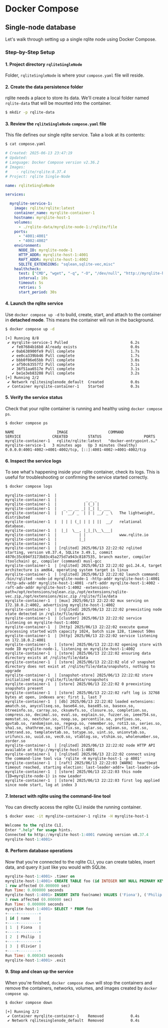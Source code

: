 # Docker Compose


## Single-node database

Let's walk through setting up a single rqlite node using Docker Compose.


### Step-by-Step Setup


#### 1. Project directory `rqliteSingleNode`

Folder, `rqliteSingleNode` is where your `compose.yaml` file will reside.


#### 2. Create the data persistence folder

rqlite needs a place to store its data.
We'll create a local folder named `rqlite-data` that will be mounted into the container.

```bash
$ mkdir -p rqlite-data
```


#### 3. Review the `rqliteSingleNode` `compose.yaml` file

This file defines our single rqlite service.
Take a look at its contents:

```bash
$ cat compose.yaml
```

```yaml
# Created: 2025-06-13 23:47:19
# Updated:
# Language: Docker Compose version v2.36.2
# Images:
#    - rqlite/rqlite:8.37.4
# Project: rqlite Single-Node

name: rqliteSingleNode

services:

  myrqlite-service-1:
    image: rqlite/rqlite:latest
    container_name: myrqlite-container-1
    hostname: myrqlite-host-1
    volumes:
      - ./rqlite-data/myrqlite-node-1:/rqlite/file
    ports:
      - "4001:4001"
      - "4002:4002"
    environment:
      NODE_ID: myrqlite-node-1
      HTTP_ADDR: myrqlite-host-1:4001
      RAFT_ADDR: myrqlite-host-1:4002
      SQLITE_EXTENSIONS: "sqlean,sqlite-vec,misc"
    healthcheck:
      test: ["CMD", "wget", "-q", "-O", "/dev/null", "http://myrqlite-host-1:4001/status"]
      interval: 10s
      timeout: 5s
      retries: 5
      start_period: 30s
```


#### 4. Launch the rqlite service

Use `docker compose up -d` to build, create, start, and attach to the container in **detached mode**.
This means the container will run in the background.

```bash
$ docker compose up -d
```

```text
[+] Running 8/8
 ✔ myrqlite-service-1 Pulled                            6.2s
   ✔ fe07684b16b8 Already exists                        0.0s
   ✔ 0ab638900fe9 Pull complete                         1.7s
   ✔ ee0ca339bb46 Pull complete                         1.7s
   ✔ bbb0f06e65bb Pull complete                         3.0s
   ✔ af50c63557f2 Pull complete                         3.1s
   ✔ 36f51aa6517e Pull complete                         3.1s
   ✔ be1e3eb83208 Pull complete                         3.2s
[+] Running 2/2
 ✔ Network rqlitesinglenode_default  Created            0.0s
 ✔ Container myrqlite-container-1    Started            0.3s
```


#### 5. Verify the service status

Check that your rqlite container is running and healthy using `docker compose ps`.

```bash
$ docker compose ps
```

```text
NAME                   IMAGE                  COMMAND                  SERVICE              CREATED         STATUS                   PORTS
myrqlite-container-1   rqlite/rqlite:latest   "docker-entrypoint.s…"   myrqlite-service-1   3 minutes ago   Up 3 minutes (healthy)   0.0.0.0:4001-4002->4001-4002/tcp, [::]:4001-4002->4001-4002/tcp
```


#### 6. Inspect the service logs

To see what's happening inside your rqlite container, check its logs.
This is useful for troubleshooting or confirming the service started correctly.

```bash
$ docker compose logs
```

```text
myrqlite-container-1  |
myrqlite-container-1  |             _ _ _
myrqlite-container-1  |            | (_) |
myrqlite-container-1  |   _ __ __ _| |_| |_ ___
myrqlite-container-1  |  | '__/ _  | | | __/ _ \   The lightweight, distributed
myrqlite-container-1  |  | | | (_| | | | ||  __/   relational database.
myrqlite-container-1  |  |_|  \__, |_|_|\__\___|
myrqlite-container-1  |          | |               www.rqlite.io
myrqlite-container-1  |          |_|
myrqlite-container-1  |
myrqlite-container-1  | [rqlited] 2025/06/13 22:22:02 rqlited starting, version v8.37.4, SQLite 3.49.1, commit 4870c35c694f3173b83c45a275d7a943c8187535, branch master, compiler (toolchain) gc, compiler (command) musl-gcc
myrqlite-container-1  | [rqlited] 2025/06/13 22:22:02 go1.24.4, target architecture is amd64, operating system target is linux
myrqlite-container-1  | [rqlited] 2025/06/13 22:22:02 launch command: /bin/rqlited -node-id myrqlite-node-1 -http-addr myrqlite-host-1:4001 -http-adv-addr myrqlite-host-1:4001 -raft-addr myrqlite-host-1:4002 -raft-adv-addr myrqlite-host-1:4002 -extensions-path=/opt/extensions/sqlean.zip,/opt/extensions/sqlite-vec.zip,/opt/extensions/misc.zip /rqlite/file/data
myrqlite-container-1  | [mux] 2025/06/13 22:22:02 mux serving on 172.18.0.2:4002, advertising myrqlite-host-1:4002
myrqlite-container-1  | [rqlited] 2025/06/13 22:22:02 preexisting node state detected in /rqlite/file/data
myrqlite-container-1  | [cluster] 2025/06/13 22:22:02 service listening on myrqlite-host-1:4002
myrqlite-container-1  | [http] 2025/06/13 22:22:02 execute queue processing started with capacity 1024, batch size 128, timeout 50ms
myrqlite-container-1  | [http] 2025/06/13 22:22:02 service listening on 172.18.0.2:4001
myrqlite-container-1  | [store] 2025/06/13 22:22:02 opening store with node ID myrqlite-node-1, listening on myrqlite-host-1:4002
myrqlite-container-1  | [store] 2025/06/13 22:22:02 ensuring data directory exists at /rqlite/file/data
myrqlite-container-1  | [store] 2025/06/13 22:22:02 old v7 snapshot directory does not exist at /rqlite/file/data/snapshots, nothing to upgrade
myrqlite-container-1  | [snapshot-store] 2025/06/13 22:22:02 store initialized using /rqlite/file/data/rsnapshots
myrqlite-container-1  | [store] 2025/06/13 22:22:02 0 preexisting snapshots present
myrqlite-container-1  | [store] 2025/06/13 22:22:02 raft log is 32768 bytes at open, indexes are: first 1, last 7
myrqlite-container-1  | [db] 2025/06/13 22:22:02 loaded extensions: amatch.so, anycollseq.so, base64.so, base85.so, basexx.so, btreeinfo.so, carray.so, cksumvfs.so, closure.so, completion.so, compress.so, decimal.so, eval.so, explain.so, fuzzer.so, ieee754.so, memstat.so, nextchar.so, noop.so, percentile.so, prefixes.so, qpvtab.so, randomjson.so, regexp.so, remember.so, rot13.so, series.so, sha1.so, shathree.so, spellfix.so, sqlar.so, sqlean.so, stmt.so, stmtrand.so, templatevtab.so, totype.so, uint.so, unionvtab.so, urifuncs.so, uuid.so, vec0.so, vtablog.so, vtshim.so, wholenumber.so, zorder.so
myrqlite-container-1  | [rqlited] 2025/06/13 22:22:02 node HTTP API available at http://myrqlite-host-1:4001
myrqlite-container-1  | [rqlited] 2025/06/13 22:22:02 connect using the command-line tool via 'rqlite -H myrqlite-host-1 -p 4001'
myrqlite-container-1  | [raft] 2025/06/13 22:22:03 [WARN]  heartbeat timeout reached, starting election: last-leader-addr= last-leader-id=
myrqlite-container-1  | [store] 2025/06/13 22:22:03 this node (ID=myrqlite-node-1) is now Leader
myrqlite-container-1  | [store] 2025/06/13 22:22:03 first log applied since node start, log at index 3
```


#### 7. Interact with rqlite using the command-line tool

You can directly access the rqlite CLI inside the running container.

```bash
$ docker exec -it myrqlite-container-1 rqlite -H myrqlite-host-1
```

```sql
Welcome to the rqlite CLI.
Enter ".help" for usage hints.
Connected to http://myrqlite-host-1:4001 running version v8.37.4
myrqlite-host-1:4001>
```


#### 8. Perform database operations

Now that you're connected to the rqlite CLI, you can create tables, insert data, and query it just like you would with SQLite.

```sql
myrqlite-host-1:4001> .timer on
myrqlite-host-1:4001> CREATE TABLE foo (id INTEGER NOT NULL PRIMARY KEY, name TEXT)
1 row affected (0.000000 sec)
Run Time: 0.000000 seconds
myrqlite-host-1:4001> INSERT INTO foo(name) VALUES ('Fiona'), ('Philip'), ('Olivier')
3 rows affected (0.000000 sec)
Run Time: 0.000000 seconds
myrqlite-host-1:4001> SELECT * FROM foo
+----+---------+
| id | name    |
+----+---------+
| 1  | Fiona   |
+----+---------+
| 2  | Philip  |
+----+---------+
| 3  | Olivier |
+----+---------+
Run Time: 0.000343 seconds
myrqlite-host-1:4001> .exit
```


#### 9. Stop and clean up the service

When you're finished, `docker compose down` will stop the containers and remove the containers, networks, volumes, and images created by `docker compose up`.

```bash
$ docker compose down
```

```text
[+] Running 2/2
 ✔ Container myrqlite-container-1    Removed            0.4s
 ✔ Network rqlitesinglenode_default  Removed            0.4s
```
